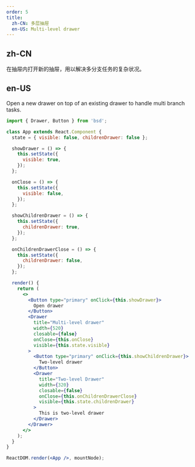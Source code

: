 ```yaml
---
order: 5
title:
  zh-CN: 多层抽屉
  en-US: Multi-level drawer
---
```


## zh-CN

在抽屉内打开新的抽屉，用以解决多分支任务的复杂状况。

## en-US

Open a new drawer on top of an existing drawer to handle multi branch tasks.

```jsx
import { Drawer, Button } from 'bsd';

class App extends React.Component {
  state = { visible: false, childrenDrawer: false };

  showDrawer = () => {
    this.setState({
      visible: true,
    });
  };

  onClose = () => {
    this.setState({
      visible: false,
    });
  };

  showChildrenDrawer = () => {
    this.setState({
      childrenDrawer: true,
    });
  };

  onChildrenDrawerClose = () => {
    this.setState({
      childrenDrawer: false,
    });
  };

  render() {
    return (
      <>
        <Button type="primary" onClick={this.showDrawer}>
          Open drawer
        </Button>
        <Drawer
          title="Multi-level drawer"
          width={520}
          closable={false}
          onClose={this.onClose}
          visible={this.state.visible}
        >
          <Button type="primary" onClick={this.showChildrenDrawer}>
            Two-level drawer
          </Button>
          <Drawer
            title="Two-level Drawer"
            width={320}
            closable={false}
            onClose={this.onChildrenDrawerClose}
            visible={this.state.childrenDrawer}
          >
            This is two-level drawer
          </Drawer>
        </Drawer>
      </>
    );
  }
}

ReactDOM.render(<App />, mountNode);
```

<style>
[data-theme="dark"] .site-multi-level-drawer-footer {
  border-top: 1px solid #303030;
  background: #1f1f1f;
}
</style>

